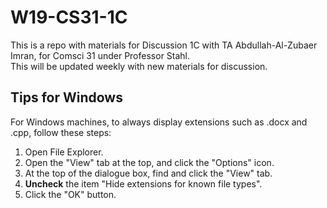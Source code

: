 # W19-CS31-1C

This is a repo with materials for Discussion 1C with TA Abdullah-Al-Zubaer Imran, for Comsci 31 under Professor Stahl.  
This will be updated weekly with new materials for discussion.

## Tips for Windows

For Windows machines, to always display extensions such as .docx and .cpp, follow these steps:
1. Open File Explorer.
2. Open the "View" tab at the top, and click the "Options" icon.
3. At the top of the dialogue box, find and click the "View" tab.
4. **Uncheck** the item "Hide extensions for known file types".
5. Click the "OK" button.